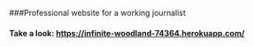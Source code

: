 ###Professional website for a working journalist


#### Take a look: https://infinite-woodland-74364.herokuapp.com/

